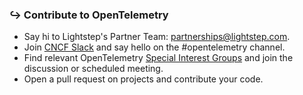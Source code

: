 ### ↪ Contribute to OpenTelemetry

* Say hi to Lightstep's Partner Team: partnerships@lightstep.com.
* Join [CNCF Slack](http://slack.cncf.io/) and say hello on the #opentelemetry channel.
* Find relevant OpenTelemetry [Special Interest Groups](https://github.com/open-telemetry/community#special-interest-groups) and join the discussion or scheduled meeting.
* Open a pull request on projects and contribute your code. 